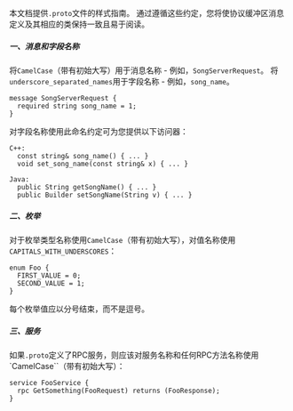本文档提供`.proto`文件的样式指南。 通过遵循这些约定，您将使协议缓冲区消息定义及其相应的类保持一致且易于阅读。
##### 一、消息和字段名称
将`CamelCase`（带有初始大写）用于消息名称 - 例如，`SongServerRequest`。 将`underscore_separated_names`用于字段名称 - 例如，`song_name`。
```
message SongServerRequest {
  required string song_name = 1;
}
```
对字段名称使用此命名约定可为您提供以下访问器：
```
C++:
  const string& song_name() { ... }
  void set_song_name(const string& x) { ... }

Java:
  public String getSongName() { ... }
  public Builder setSongName(String v) { ... }
```
##### 二、枚举
对于枚举类型名称使用`CamelCase`（带有初始大写），对值名称使用`CAPITALS_WITH_UNDERSCORES`：
```
enum Foo {
  FIRST_VALUE = 0;
  SECOND_VALUE = 1;
}
```
每个枚举值应以分号结束，而不是逗号。
##### 三、服务
如果`.proto`定义了RPC服务，则应该对服务名称和任何RPC方法名称使用`CamelCase``（带有初始大写）：
```
service FooService {
  rpc GetSomething(FooRequest) returns (FooResponse);
}
```
